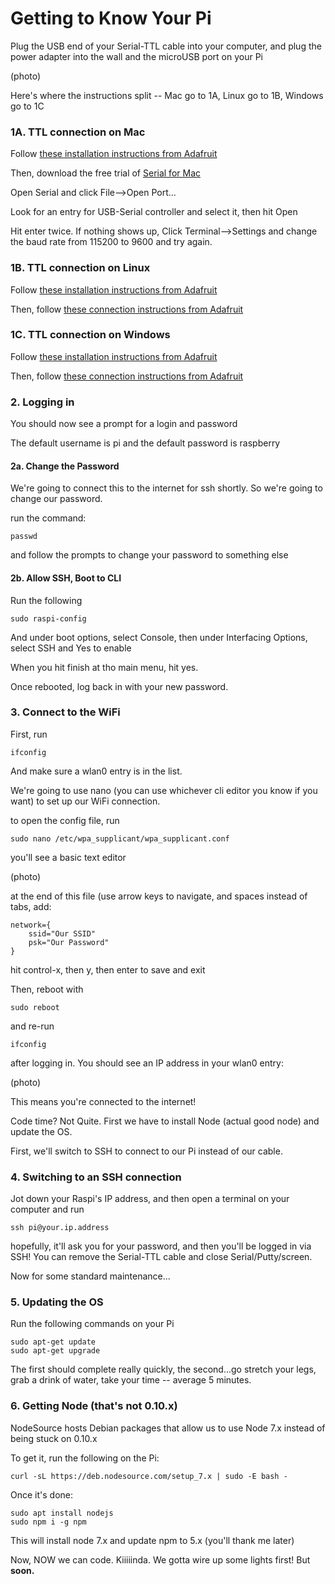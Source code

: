 # Getting to Know Your Pi

Plug the USB end of your Serial-TTL cable into your computer, and plug the power adapter into the wall and the microUSB port on your Pi

\(photo\)

Here's where the instructions split -- Mac go to 1A, Linux go to 1B, Windows go to 1C

### 1A. TTL connection on Mac

Follow [these installation instructions from Adafruit](https://learn.adafruit.com/adafruits-raspberry-pi-lesson-5-using-a-console-cable/software-installation-mac)

Then, download the free trial of [Serial for Mac](https://www.decisivetactics.com/products/serial/)

Open Serial and click File--&gt;Open Port...

Look for an entry for USB-Serial controller and select it, then hit Open

Hit enter twice. If nothing shows up, Click Terminal--&gt;Settings and change the baud rate from 115200 to 9600 and try again.

### 1B. TTL connection on Linux

Follow [these installation instructions from Adafruit](https://learn.adafruit.com/adafruits-raspberry-pi-lesson-5-using-a-console-cable/software-installation-linux)

Then, follow [these connection instructions from Adafruit](https://learn.adafruit.com/adafruits-raspberry-pi-lesson-5-using-a-console-cable/test-and-configure#linux)

### 1C. TTL connection on Windows

Follow [these installation instructions from Adafruit](https://learn.adafruit.com/adafruits-raspberry-pi-lesson-5-using-a-console-cable/software-installation-windows)

Then, follow [these connection instructions from Adafruit](https://learn.adafruit.com/adafruits-raspberry-pi-lesson-5-using-a-console-cable/test-and-configure#windows)

### 2. Logging in

You should now see a prompt for a login and password

The default username is pi and the default password is raspberry

#### 2a. Change the Password

We're going to connect this to the internet for ssh shortly. So we're going to change our password.

run the command:

```
passwd
```

and follow the prompts to change your password to something else

#### 2b. Allow SSH, Boot to CLI

Run the following

```
sudo raspi-config
```

And under boot options, select Console, then under Interfacing Options, select SSH and Yes to enable

When you hit finish at tho main menu, hit yes.

Once rebooted, log back in with your new password.

### 3. Connect to the WiFi

First, run

```
ifconfig
```

And make sure a wlan0 entry is in the list.

We're going to use nano \(you can use whichever cli editor you know if you want\) to set up our WiFi connection.

to open the config file, run

```
sudo nano /etc/wpa_supplicant/wpa_supplicant.conf
```

you'll see a basic text editor

\(photo\)

at the end of this file \(use arrow keys to navigate, and spaces instead of tabs, add:

```
network={
    ssid="Our SSID"
    psk="Our Password"
}
```

hit control-x, then y, then enter to save and exit

Then, reboot with

```
sudo reboot
```

and re-run

```
ifconfig
```

after logging in. You should see an IP address in your wlan0 entry:

\(photo\)

This means you're connected to the internet!

Code time? Not Quite. First we have to install Node \(actual good node\) and update the OS.

First, we'll switch to SSH to connect to our Pi instead of our cable.

### 4. Switching to an SSH connection

Jot down your Raspi's IP address, and then open a terminal on your computer and run

```
ssh pi@your.ip.address
```

hopefully, it'll ask you for your password, and then you'll be logged in via SSH! You can remove the Serial-TTL cable and close Serial/Putty/screen.

Now for some standard maintenance...

### 5. Updating the OS

Run the following commands on your Pi

```
sudo apt-get update
sudo apt-get upgrade
```

The first should complete really quickly, the second...go stretch your legs, grab a drink of water, take your time -- average 5 minutes.

### 6. Getting Node \(that's not 0.10.x\)

NodeSource hosts Debian packages that allow us to use Node 7.x instead of being stuck on 0.10.x

To get it, run the following on the Pi:

```
curl -sL https://deb.nodesource.com/setup_7.x | sudo -E bash -
```

Once it's done:

```
sudo apt install nodejs
sudo npm i -g npm
```

This will install node 7.x and update npm to 5.x \(you'll thank me later\)

Now, NOW we can code. Kiiiiinda. We gotta wire up some lights first! But **soon.**

